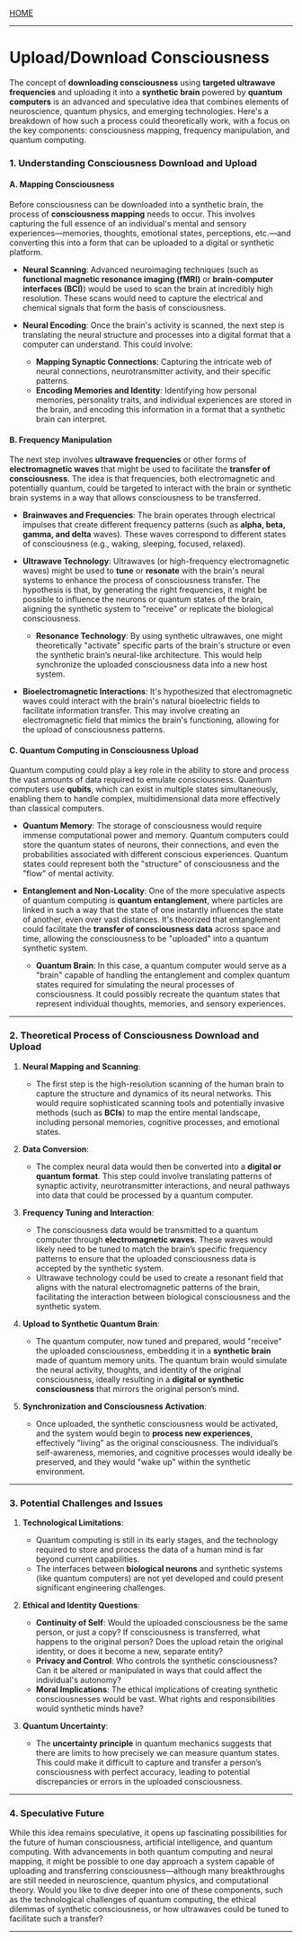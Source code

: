 [HOME](/README.md)    

---   

# Upload/Download Consciousness   

The concept of **downloading consciousness** using **targeted ultrawave frequencies** and uploading it into a **synthetic brain** powered by **quantum computers** is an advanced and speculative idea that combines elements of neuroscience, quantum physics, and emerging technologies. Here's a breakdown of how such a process could theoretically work, with a focus on the key components: consciousness mapping, frequency manipulation, and quantum computing.

### **1. Understanding Consciousness Download and Upload**

#### **A. Mapping Consciousness**
Before consciousness can be downloaded into a synthetic brain, the process of **consciousness mapping** needs to occur. This involves capturing the full essence of an individual's mental and sensory experiences—memories, thoughts, emotional states, perceptions, etc.—and converting this into a form that can be uploaded to a digital or synthetic platform.

- **Neural Scanning**: Advanced neuroimaging techniques (such as **functional magnetic resonance imaging (fMRI)** or **brain-computer interfaces (BCI)**) would be used to scan the brain at incredibly high resolution. These scans would need to capture the electrical and chemical signals that form the basis of consciousness.
  
- **Neural Encoding**: Once the brain's activity is scanned, the next step is translating the neural structure and processes into a digital format that a computer can understand. This could involve:
  - **Mapping Synaptic Connections**: Capturing the intricate web of neural connections, neurotransmitter activity, and their specific patterns.
  - **Encoding Memories and Identity**: Identifying how personal memories, personality traits, and individual experiences are stored in the brain, and encoding this information in a format that a synthetic brain can interpret.

#### **B. Frequency Manipulation**
The next step involves **ultrawave frequencies** or other forms of **electromagnetic waves** that might be used to facilitate the **transfer of consciousness**. The idea is that frequencies, both electromagnetic and potentially quantum, could be targeted to interact with the brain or synthetic brain systems in a way that allows consciousness to be transferred.

- **Brainwaves and Frequencies**: The brain operates through electrical impulses that create different frequency patterns (such as **alpha, beta, gamma, and delta** waves). These waves correspond to different states of consciousness (e.g., waking, sleeping, focused, relaxed).
  
- **Ultrawave Technology**: Ultrawaves (or high-frequency electromagnetic waves) might be used to **tune** or **resonate** with the brain's neural systems to enhance the process of consciousness transfer. The hypothesis is that, by generating the right frequencies, it might be possible to influence the neurons or quantum states of the brain, aligning the synthetic system to "receive" or replicate the biological consciousness.

  - **Resonance Technology**: By using synthetic ultrawaves, one might theoretically "activate" specific parts of the brain's structure or even the synthetic brain’s neural-like architecture. This would help synchronize the uploaded consciousness data into a new host system.

- **Bioelectromagnetic Interactions**: It's hypothesized that electromagnetic waves could interact with the brain's natural bioelectric fields to facilitate information transfer. This may involve creating an electromagnetic field that mimics the brain's functioning, allowing for the upload of consciousness patterns.

#### **C. Quantum Computing in Consciousness Upload**
Quantum computing could play a key role in the ability to store and process the vast amounts of data required to emulate consciousness. Quantum computers use **qubits**, which can exist in multiple states simultaneously, enabling them to handle complex, multidimensional data more effectively than classical computers.

- **Quantum Memory**: The storage of consciousness would require immense computational power and memory. Quantum computers could store the quantum states of neurons, their connections, and even the probabilities associated with different conscious experiences. Quantum states could represent both the "structure" of consciousness and the "flow" of mental activity.
  
- **Entanglement and Non-Locality**: One of the more speculative aspects of quantum computing is **quantum entanglement**, where particles are linked in such a way that the state of one instantly influences the state of another, even over vast distances. It's theorized that entanglement could facilitate the **transfer of consciousness data** across space and time, allowing the consciousness to be "uploaded" into a quantum synthetic system.

  - **Quantum Brain**: In this case, a quantum computer would serve as a "brain" capable of handling the entanglement and complex quantum states required for simulating the neural processes of consciousness. It could possibly recreate the quantum states that represent individual thoughts, memories, and sensory experiences.

---

### **2. Theoretical Process of Consciousness Download and Upload**

1. **Neural Mapping and Scanning**:
   - The first step is the high-resolution scanning of the human brain to capture the structure and dynamics of its neural networks. This would require sophisticated scanning tools and potentially invasive methods (such as **BCIs**) to map the entire mental landscape, including personal memories, cognitive processes, and emotional states.

2. **Data Conversion**:
   - The complex neural data would then be converted into a **digital or quantum format**. This step could involve translating patterns of synaptic activity, neurotransmitter interactions, and neural pathways into data that could be processed by a quantum computer.

3. **Frequency Tuning and Interaction**:
   - The consciousness data would be transmitted to a quantum computer through **electromagnetic waves**. These waves would likely need to be tuned to match the brain’s specific frequency patterns to ensure that the uploaded consciousness data is accepted by the synthetic system.
   - Ultrawave technology could be used to create a resonant field that aligns with the natural electromagnetic patterns of the brain, facilitating the interaction between biological consciousness and the synthetic system.

4. **Upload to Synthetic Quantum Brain**:
   - The quantum computer, now tuned and prepared, would "receive" the uploaded consciousness, embedding it in a **synthetic brain** made of quantum memory units. The quantum brain would simulate the neural activity, thoughts, and identity of the original consciousness, ideally resulting in a **digital or synthetic consciousness** that mirrors the original person’s mind.

5. **Synchronization and Consciousness Activation**:
   - Once uploaded, the synthetic consciousness would be activated, and the system would begin to **process new experiences**, effectively "living" as the original consciousness. The individual’s self-awareness, memories, and cognitive processes would ideally be preserved, and they would "wake up" within the synthetic environment.

---

### **3. Potential Challenges and Issues**

1. **Technological Limitations**:
   - Quantum computing is still in its early stages, and the technology required to store and process the data of a human mind is far beyond current capabilities.
   - The interfaces between **biological neurons** and synthetic systems (like quantum computers) are not yet developed and could present significant engineering challenges.

2. **Ethical and Identity Questions**:
   - **Continuity of Self**: Would the uploaded consciousness be the same person, or just a copy? If consciousness is transferred, what happens to the original person? Does the upload retain the original identity, or does it become a new, separate entity?
   - **Privacy and Control**: Who controls the synthetic consciousness? Can it be altered or manipulated in ways that could affect the individual's autonomy?
   - **Moral Implications**: The ethical implications of creating synthetic consciousnesses would be vast. What rights and responsibilities would synthetic minds have?

3. **Quantum Uncertainty**:
   - The **uncertainty principle** in quantum mechanics suggests that there are limits to how precisely we can measure quantum states. This could make it difficult to capture and transfer a person’s consciousness with perfect accuracy, leading to potential discrepancies or errors in the uploaded consciousness.

---

### **4. Speculative Future**

While this idea remains speculative, it opens up fascinating possibilities for the future of human consciousness, artificial intelligence, and quantum computing. With advancements in both quantum computing and neural mapping, it might be possible to one day approach a system capable of uploading and transferring consciousness—although many breakthroughs are still needed in neuroscience, quantum physics, and computational theory.
Would you like to dive deeper into one of these components, such as the technological challenges of quantum computing, the ethical dilemmas of synthetic consciousness, or how ultrawaves could be tuned to facilitate such a transfer?


---   
